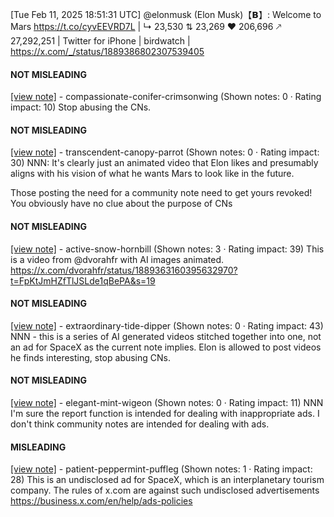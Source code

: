 [Tue Feb 11, 2025 18:51:31 UTC] @elonmusk (Elon Musk)【𝗕】: Welcome to Mars  https://t.co/cyvEEVRD7L | ↳ 23,530 ⇅ 23,269 ♥ 206,696 🡕 27,292,251 | Twitter for iPhone | birdwatch | https://x.com/_/status/1889386802307539405

#### NOT MISLEADING

[[view note]](https://x.com/i/birdwatch/n/1889520011896602940) - compassionate-conifer-crimsonwing (Shown notes: 0 · Rating impact: 10)
Stop abusing the CNs. 

#### NOT MISLEADING

[[view note]](https://x.com/i/birdwatch/n/1889437522847269101) - transcendent-canopy-parrot (Shown notes: 0 · Rating impact: 30)
NNN: It's clearly just an animated video that Elon likes and presumably aligns with his vision of what he wants Mars to look like in the future.

Those posting the need for a community note need to get yours revoked! You obviously have no clue about the purpose of CNs

#### NOT MISLEADING

[[view note]](https://x.com/i/birdwatch/n/1889433628247011417) - active-snow-hornbill (Shown notes: 3 · Rating impact: 39)
This is a video from @dvorahfr with AI images animated.
https://x.com/dvorahfr/status/1889363160395632970?t=FpKtJmHZfTlJSLde1qBePA&s=19

#### NOT MISLEADING

[[view note]](https://x.com/i/birdwatch/n/1889422757827649769) - extraordinary-tide-dipper (Shown notes: 0 · Rating impact: 43)
NNN - this is a series of AI generated videos stitched together into one, not an ad for SpaceX as the current note implies. Elon is allowed to post videos he finds interesting, stop abusing CNs.

#### NOT MISLEADING

[[view note]](https://x.com/i/birdwatch/n/1889422437755818075) - elegant-mint-wigeon (Shown notes: 0 · Rating impact: 11)
NNN I'm sure the report function is intended for dealing with inappropriate ads. I don't think community notes are intended for dealing with ads.

#### MISLEADING

[[view note]](https://x.com/i/birdwatch/n/1889417954284200150) - patient-peppermint-puffleg (Shown notes: 1 · Rating impact: 28)
This is an undisclosed ad for SpaceX, which is an interplanetary tourism company. The rules of x.com are against such undisclosed advertisements https://business.x.com/en/help/ads-policies
